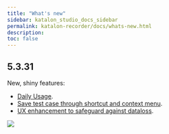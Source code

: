 ```yaml
---
title: "What's new"
sidebar: katalon_studio_docs_sidebar
permalink: katalon-recorder/docs/whats-new.html
description:
toc: false
---
```


## 5.3.31
New, shiny features:
- [Daily Usage](https://docs.katalon.com/katalon-recorder/docs/daily-usage.html).
- [Save test case through shortcut and context menu](https://docs.katalon.com/katalon-recorder/docs/automate-scenarios.html#save-data).
- [UX enhancement to safeguard against dataloss](https://docs.katalon.com/katalon-recorder/docs/automate-scenarios.html#remove-data).

![](https://raw.githubusercontent.com/katalon-studio/docs-images/bc34f0356bb90c3d6e1157a736e6b267b6085c0d/katalon-recorder/docs/whats-new/whatsnewin5331.gif)
